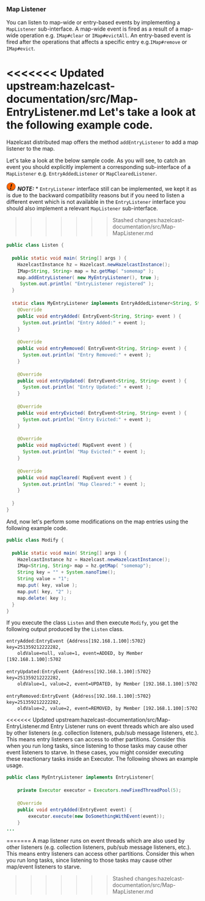 


### Map Listener

You can listen to map-wide or entry-based events by implementing a `MapListener` sub-interface. 
A map-wide event is fired as a result of a map-wide operation e.g. `IMap#clear` or `IMap#evictAll`.
An entry-based event is fired after the operations that affects a specific entry e.g.`IMap#remove` or `IMap#evict`.

<<<<<<< Updated upstream:hazelcast-documentation/src/Map-EntryListener.md
Let's take a look at the following example code.
=======
Hazelcast distributed map offers the method `addEntryListener` to add a map listener to the map. 

Let's take a look at the below sample code. As you will see, to catch an event you should explicitly implement a corresponding sub-interface of a `MapListener` e.g. `EntryAddedListener` or `MapClearedListener`.

![image](images/NoteSmall.jpg) ***NOTE:*** * `EntryListener` interface still can be implemented, we kept it as is due to the backward compatibility reasons but if you need to listen a different event which is not available in the `EntryListener` interface you should also implement a relevant `MapListener` sub-interface. 
>>>>>>> Stashed changes:hazelcast-documentation/src/Map-MapListener.md

```java
public class Listen {

  public static void main( String[] args ) {
    HazelcastInstance hz = Hazelcast.newHazelcastInstance();
    IMap<String, String> map = hz.getMap( "somemap" );
    map.addEntryListener( new MyEntryListener(), true );
     System.out.println( "EntryListener registered" );
  }

  static class MyEntryListener implements EntryAddedListener<String, String>, EntryRemovedListener<String, String>, EntryUpdatedListener<String, String>, EntryEvictedListener<String, String> , MapEvictedListener, MapClearedListener   {
    @Override
    public void entryAdded( EntryEvent<String, String> event ) {
      System.out.println( "Entry Added:" + event );
    }

    @Override
    public void entryRemoved( EntryEvent<String, String> event ) {
      System.out.println( "Entry Removed:" + event );
    }

    @Override
    public void entryUpdated( EntryEvent<String, String> event ) {
      System.out.println( "Entry Updated:" + event );
    }

    @Override
    public void entryEvicted( EntryEvent<String, String> event ) {
      System.out.println( "Entry Evicted:" + event );
    }

    @Override
    public void mapEvicted( MapEvent event ) {
      System.out.println( "Map Evicted:" + event );
    }
   
    @Override
    public void mapCleared( MapEvent event ) {
      System.out.println( "Map Cleared:" + event );
    }

  }
}
```

And, now let's perform some modifications on the map entries using the following example code.

```java
public class Modify {

  public static void main( String[] args ) {
    HazelcastInstance hz = Hazelcast.newHazelcastInstance();
    IMap<String, String> map = hz.getMap( "somemap");
    String key = "" + System.nanoTime();
    String value = "1";
    map.put( key, value );
    map.put( key, "2" );
    map.delete( key );
  }
}
```

If you execute the class `Listen` and then execute `Modify`, you get the following output produced by the `Listen` class. 

```
entryAdded:EntryEvent {Address[192.168.1.100]:5702} key=251359212222282,
    oldValue=null, value=1, event=ADDED, by Member [192.168.1.100]:5702

entryUpdated:EntryEvent {Address[192.168.1.100]:5702} key=251359212222282,
    oldValue=1, value=2, event=UPDATED, by Member [192.168.1.100]:5702

entryRemoved:EntryEvent {Address[192.168.1.100]:5702} key=251359212222282,
    oldValue=2, value=2, event=REMOVED, by Member [192.168.1.100]:5702
```

<<<<<<< Updated upstream:hazelcast-documentation/src/Map-EntryListener.md
Entry Listener runs on event threads which are also used by other listeners (e.g. collection listeners, pub/sub message listeners, etc.). This means entry listeners can access to other partitions. Consider this when you run long tasks, since listening to those tasks may cause other event listeners to starve. In these cases, you might consider executing these reactionary tasks inside an Executor. The following shows an example usage.

```java
public class MyEntryListener implements EntryListener{

    private Executor executor = Executors.newFixedThreadPool(5);

    @Override
    public void entryAdded(EntryEvent event) {
        executor.execute(new DoSomethingWithEvent(event));
    }
...
```

=======
A map listener runs on event threads which are also used by other listeners (e.g. collection listeners, pub/sub message listeners, etc.). This means entry listeners can access other partitions. Consider this when you run long tasks, since listening to those tasks may cause other map/event listeners to starve.
>>>>>>> Stashed changes:hazelcast-documentation/src/Map-MapListener.md
